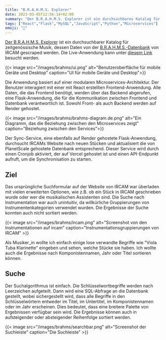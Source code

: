 ```yaml
---
title: "B.R.A.H.M.S. Explorer"
date: 2023-03-05T12:56:14+02:00
summary: "Der B.R.A.H.M.S. Explorer ist ein durchsuchbares Katalog für zeitgenössische Musik, der mit einer Microservices-Architektur entwickelt wurde."
tags: ["React","Flask","MySQL","JavaScript","Python","Microservices"]
emoji: "📇"
---
```


[Der B.R.A.H.M.S. Explorer](https://github.com/somecho/brahms-explorer) ist
ein durchsuchbarer Katalog für zeitgenössische Musik, dessen Daten von der
[B.R.A.H.M.S.-Datenbank](https://brahms.ircam.fr/en/) von IRCAM gescraped
werden. Die Live-Anwendung kann unter [diesem
Link](https://brahmsexplorer.onrender.com) besucht werden.

{{< image src="/images/brahms/ui.png"
alt="Benutzeroberfläche für mobile Geräte und Desktop"
caption="UI für mobile Geräte und Desktop">}}

Die Anwendung basiert auf einer modularen Microservices-Architektur. Der
Benutzer interagiert mit einer mit React erstellten Frontend-Anwendung. Alle
Daten, die das Frontend benötigt, werden über das Backend abgerufen, eine
Flask-Anwendung, die für die Kommunikation zwischen Frontend und Datenbank
verantwortlich ist. Sowohl Front- als auch Backend werden auf Render gehostet.

{{< image src="/images/brahms/brahms-diagram.de.png"
alt="Ein Diagramm, das die Beziehung zwischen den Microservices zeigt"
caption="Beziehung zwischen den Services">}}

Der Sync-Service, eine ebenfalls auf Render gehostete Flask-Anwendung,
durchsucht IRCAMs Website nach neuen Stücken und aktualisiert die von
PlanetScale gehostete Datenbank entsprechend. Dieser Service wird durch einen
Cronjob aktiviert, der auf Vercel gehostet ist und einen API-Endpunkt
aufruft, um die Synchronisation zu starten.

## Ziel
Das ursprüngliche Suchformular auf der Website von IRCAM war überladen mit
vielen erweiterten Optionen, wie z.B. ob ein Stück in IRCAM geschrieben wurde
oder wer die musikalischen Assistenten sind. Die Suche nach Instrumentation war
auch unintuitiv, da willkürliche Gruppierungen von Instrumentenkategorien
verwendet wurden. Die Ergebnisse der Suche konnten auch nicht sortiert werden.

{{< image src="/images/brahms/ircam.png"
alt="Screenshot von den Instrumentationen auf ircam"
caption="Instrumentationsgruppierungen von IRCAM" >}}

Als Musiker_in wollte ich einfach einige lose verwandte Begriffe wie "Viola Tuba
Klarinette" eingeben und sehen, welche Stücke sie haben. Ich wollte auch die
Ergebnisse nach Komponistennamen, Jahr oder Titel sortieren können.

## Suche
Der Suchalgorithmus ist einfach. Die Schlüsselwortbegriffe werden nach
Leerzeichen aufgeteilt. Dann wird eine SQL-Abfrage an die Datenbank gestellt,
wobei sichergestellt wird, dass alle Begriffe in den Schlüsselwörtern entweder
im Titel, im Untertitel, im Komponistennamen oder im Jahr erscheinen. Dies
bedeutet, dass eine breitere Palette von Ergebnissen verfügbar sein wird. Die
Ergebnisse können auch in aufsteigender oder absteigender Reihenfolge sortiert
werden.

{{< image src="/images/brahms/searchbar.png"
alt="Screenshot der Suchleiste"
caption="Die Suchleiste" >}}
